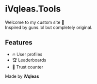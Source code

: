 # iVqleas.Tools

Welcome to my custom site 🚀  
Inspired by guns.lol but completely original.  

## Features
- 🔥 User profiles  
- 🏆 Leaderboards  
- 💜 Trust counter  

Made by **iVqleas**

